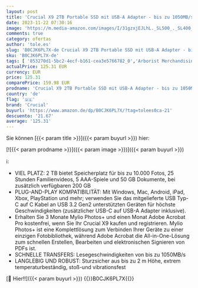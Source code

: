 ```yaml
---
layout: post
title: 'Crucial X9 2TB Portable SSD mit USB-A Adapter - bis zu 1050MB/s - PC und Mac  mit Mylio Photos+  USB-C 3.2 Externes Solid State Laufwerk - CT2000X9SSD902'
date: 2023-11-22 07:30:16
image: 'https://m.media-amazon.com/images/I/31gzxjEJLhL._SL500_._SL400_.jpg'
comments: true
category: ofertas
author: 'tole.es'
slug: 'B0CJK6PL7X-de Crucial X9 2TB Portable SSD mit USB-A Adapter - bis zu...'
sku: 'B0CJK6PL7X-de'
tags: [ '853270d1-5bc2-4ecf-b161-cea3e5766782_0','Arborist Merchandising Root','Computer & Zubehör','Custom Stores','Datenspeicher','Externe Datenspeicher','Externe SSD','Interne Solid State Drives','Komponenten','PC-Gaming','Self Service','crucial','🇩🇪', ]
actualPrice: 125.31 EUR
currency: EUR
price: 125.31
comparePrice: 159.98 EUR
prodname: 'Crucial X9 2TB Portable SSD mit USB-A Adapter - bis zu 1050MB/s - PC und Mac  mit Mylio Photos+  USB-C 3.2 Externes Solid State Laufwerk - CT2000X9SSD902'
country: 'de'
flag: '🇩🇪'
brand: 'Crucial'
buyurl: 'https://www.amazon.de/dp/B0CJK6PL7X/?tag=tolees0ca-21'
descuento: '21.67'
average: '125.31'
---
```


Sie können [{{< param title >}}]({{< param buyurl >}}) hier:

[![{{< param prodname >}}]({{< param image >}})]({{< param buyurl >}})

ℹ️:

- VIEL PLATZ: 2 TB bietet Speicherplatz für bis zu 10.000 Fotos, 25 Stunden Familienvideos, 5 AAA-Spiele und 50 GB Dokumente, bei zusätzlich verfügbaren 200 GB
- PLUG-AND-PLAY KOMPATIBILITÄT: Mit Windows, Mac, Android, iPad, Xbox, PlayStation und mehr; verwenden Sie das mitgelieferte USB Typ-C auf C Kabel an USB 3.2 Gen2 unterstützten Geräten für höchste Geschwindigkeiten (zusätzlicher USB-C auf USB-A Adapter inklusive).
- Erhalten Sie 3 Monate Mylio Photos+ und einen Monat Adobe Acrobat Pro kostenfrei, wenn Sie Ihr Crucial X9 kaufen und registrieren. Mylio Photos+ ist eine Komplettlösung zum Verbinden Ihrer Geräte zu einer einzigen Fotobibliothek, während Adobe Acrobat die All-in-One-Lösung zum schnellen Erstellen, Bearbeiten und elektronischen Signieren von PDFs ist.
- SCHNELLE TRANSFERS: Lesegeschwindigkeiten von bis zu 1050MB/s
- LANGLEBIG UND ROBUST: Sturzsicher aus bis zu 2 m Höhe, extrem temperaturbeständig, stoß-und vibrationsfest

[🛒 Hier!!]({{< param buyurl >}})
{{<world>}}B0CJK6PL7X{{</world>}}
